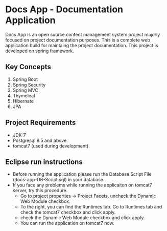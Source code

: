 # Docs App - Documentation Application

Docs App is an open source content management system project majorly focused on project documentation purposes. This is a complete web application build for maintaing the project documentation. This project is developed on spring framework. 

## Key Concepts

1. Spring Boot
2. Spring Security
3. Spring MVC
4. Thymeleaf
5. Hibernate
6. JPA

## Project Requirements
- JDK-7
- Postgresql 9.5 and above.
- tomcat7 (used during development).

## Eclipse run instructions
 - Before running the application please run the Database Script File (docs-app-DB-Script.sql) in your database.
 - If you face any problems while running the applicaiton on tomcat7 server, try this procedure.
   - Go to project properties -> Project Facets. uncheck the Dynamic Web Module checkbox. 
   - To the right, you can find the Runtimes tab. Go to Runtimes tab and check the tomcat7 checkbox and click apply.
   - check the Dynamic Web Module checkbox and click apply.
   - You can run the application on tomcat7 now.
